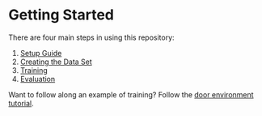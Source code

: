 # Getting Started
There are four main steps in using this repository:

1. [Setup Guide](Setup-Guide.md)
2. [Creating the Data Set](Creating-the-Data-Set.md)
3. [Training](Training.md)
4. [Evaluation](Evaluation.md)

Want to follow along an example of training? Follow the [door environment tutorial](Tutorial_Door_Env.md).